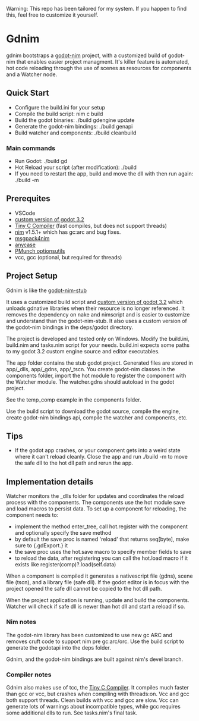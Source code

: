 Warning: This repo has been tailored for my system. If you happen to find this,
feel free to customize it yourself.

# Gdnim #
gdnim bootstraps a [godot-nim](https://github.com/pragmagic/godot-nim) project,
with a customized build of godot-nim that enables easier project managment. It's
killer feature is automated, hot code reloading through the use of scenes as
resources for components and a Watcher node.

## Quick Start ##
 - Configure the build.ini for your setup
 - Compile the build script: nim c build
 - Build the godot binaries: ./build gdengine update
 - Generate the godot-nim bindings: ./build genapi
 - Build watcher and components: ./build cleanbuild

### Main commands ###
 - Run Godot: ./build gd
 - Hot Reload your script (after modification): ./build
 - If you need to restart the app, build and move the dll with then run again: ./build -m

## Prerequites ##
  - VSCode
  - [custom version of godot 3.2](https://github.com/geekrelief/godot/tree/3.2_custom)
  - [Tiny C Compiler](https://github.com/mirror/tinycc) (fast compiles, but does not support threads)
  - [nim](https://github.com/nim-lang/Nim) v1.5.1+ which has gc:arc and bug fixes.
  - [msgpack4nim](https://nimble.directory/pkg/msgpack4nim)
  - [anycase](https://nimble.directory/pkg/anycase)
  - [PMunch optionsutils](https://github.com/PMunch/nim-optionsutils)
  - vcc, gcc (optional, but required for threads)

## Project Setup ##
Gdnim is like the [godot-nim-stub](https://github.com/pragmagic/godot-nim-stub)

It uses a customized build script and [custom version of godot 3.2](https://github.com/geekrelief/godot/tree/3.2_custom) which unloads gdnative libraries when their resource is no longer
referenced. It removes the dependency on nake and nimscript and is easier to
customize and understand than the godot-nim-stub. It also uses a custom version
of the godot-nim bindings in the deps/godot directory.

The project is developed and tested only on Windows.
Modify the build.ini, build.nim and tasks.nim script for your needs.
build.ini expects some paths to my godot 3.2 custom engine source and editor executables.

The app folder contains the stub godot project. Generated files are stored in
app/_dlls, app/_gdns, app/_tscn.  You create godot-nim classes in the components
folder, import the hot module to register the component with the Watcher module.
The watcher.gdns should autoload in the godot project.

See the temp_comp example in the components folder.

Use the build script to download the godot source, compile the engine, create
godot-nim bindings api, compile the watcher and components, etc.

## Tips ##
 - If the godot app crashes, or your component gets into a weird state where it
can't reload cleanly. Close the app and run ./build -m to move the safe dll to
the hot dll path and rerun the app.

## Implementation details ##
Watcher monitors the _dlls folder for updates and coordinates the reload process
with the components. The components use the hot module save and load macros to
persist data. To set up a component for reloading, the component needs to:
 - implement the method enter_tree, call hot.register with the component and optionally specify the save method
 - by default the save proc is named 'reload' that returns seq[byte], make sure to {.gdExport.} it
 - the save proc uses the hot.save macro to specify member fields to save
 - to reload the data, after registering you can call the hot.load macro if it exists like register(comp)?.load(self.data)

When a component is compiled it generates a nativescript file (gdns),
scene file (tscn), and a library file (safe dll). If the godot editor is in
focus with the project opened the safe dll cannot be copied to the hot dll path.

When the project application is running, update and build the components.
Watcher will check if safe dll is newer than hot dll and start a reload if so.

### Nim notes ###
The godot-nim library has been customized to use new gc ARC and removes
cruft code to support nim pre gc:arc/orc.
Use the build script to generate the godotapi into the deps folder.

Gdnim, and the godot-nim bindings are built against nim's devel branch.

### Compiler notes ###
Gdnim also makes use of tcc, the [Tiny C Compiler](https://github.com/mirror/tinycc).
It compiles much faster than gcc or vcc, but crashes when compiling with threads:on.
Vcc and gcc both support threads. Clean builds with vcc and gcc are slow.
Vcc can generate lots of warnings about incompatible types, while gcc
requires some additional dlls to run. See tasks.nim's final task.